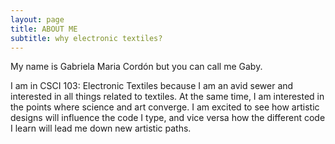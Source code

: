 ```yaml
---
layout: page
title: ABOUT ME
subtitle: why electronic textiles?
---
```


My name is Gabriela Maria Cordón but you can call me Gaby. 

I am in CSCI 103: Electronic Textiles because I am an avid sewer and interested in all things related to textiles. At the same time, I am interested in the points where science and art converge. I am excited to see how artistic designs will influence the code I type, and vice versa how the different code I learn will lead me down new artistic paths. 
